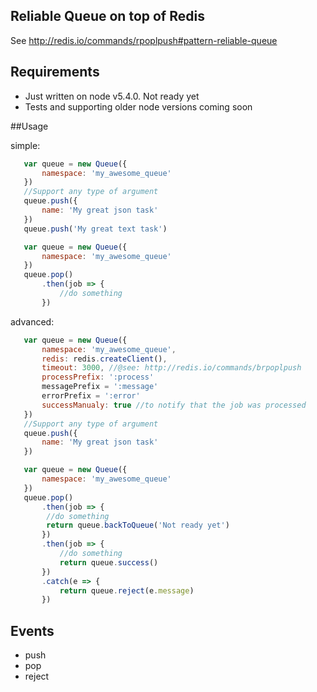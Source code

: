 ## Reliable Queue on top of Redis

See http://redis.io/commands/rpoplpush#pattern-reliable-queue

## Requirements

* Just written on node v5.4.0. Not ready yet
* Tests and supporting older node versions coming soon

##Usage

simple:
```javascript
   var queue = new Queue({
       namespace: 'my_awesome_queue'
   })
   //Support any type of argument
   queue.push({
       name: 'My great json task'
   })
   queue.push('My great text task')
```

```javascript
   var queue = new Queue({
       namespace: 'my_awesome_queue'
   })
   queue.pop()
       .then(job => {
           //do something
       })
```
advanced:

```javascript
   var queue = new Queue({
       namespace: 'my_awesome_queue',
       redis: redis.createClient(),
       timeout: 3000, //@see: http://redis.io/commands/brpoplpush
       processPrefix: ':process'
       messagePrefix = ':message'
       errorPrefix = ':error'
       successManualy: true //to notify that the job was processed
   })
   //Support any type of argument
   queue.push({
       name: 'My great json task'
   })
```

```javascript
   var queue = new Queue({
       namespace: 'my_awesome_queue'
   })
   queue.pop()
       .then(job => {
        //do something
        return queue.backToQueue('Not ready yet')
       })
       .then(job => {
           //do something
           return queue.success()
       })
       .catch(e => {
           return queue.reject(e.message)
       })
```

## Events

* push
* pop
* reject
